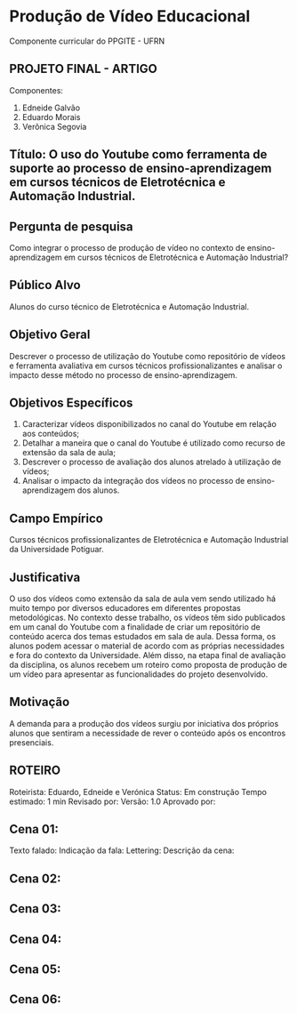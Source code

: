 # Produção de Vídeo Educacional
Componente curricular do PPGITE - UFRN



## PROJETO FINAL - ARTIGO

Componentes:
1. Edneide Galvão
1. Eduardo Morais
1. Verônica Segovia


## Título: O uso do Youtube como ferramenta de suporte ao processo de ensino-aprendizagem em cursos técnicos de Eletrotécnica e Automação Industrial.

## Pergunta de pesquisa
Como integrar o processo de produção de vídeo no contexto de ensino-aprendizagem em cursos técnicos de Eletrotécnica e Automação Industrial?

## Público Alvo
Alunos do curso técnico de Eletrotécnica e Automação Industrial.

## Objetivo Geral
Descrever o processo de utilização do Youtube como repositório de vídeos e ferramenta avaliativa em cursos técnicos profissionalizantes e analisar o impacto desse método no processo de ensino-aprendizagem.

## Objetivos Específicos
1. Caracterizar vídeos disponibilizados no canal do Youtube em relação aos conteúdos;
1. Detalhar a maneira que o canal do Youtube é utilizado como recurso de extensão da sala de aula;
1. Descrever o processo de avaliação dos alunos atrelado à utilização de vídeos;
1. Analisar o impacto da integração dos vídeos no processo de ensino-aprendizagem dos alunos.

## Campo Empírico
Cursos técnicos profissionalizantes de Eletrotécnica e Automação Industrial da Universidade Potiguar.

## Justificativa
O uso dos vídeos como extensão da sala de aula vem sendo utilizado há muito tempo por diversos educadores em diferentes propostas metodológicas. No contexto desse trabalho, os vídeos têm sido publicados em um canal do Youtube com a finalidade de criar um repositório de conteúdo acerca dos temas estudados em sala de aula. Dessa forma, os alunos podem acessar o material de acordo com as próprias necessidades e fora do contexto da Universidade. Além disso, na etapa final de avaliação da disciplina, os alunos recebem um roteiro como proposta de produção de um vídeo para apresentar as funcionalidades do projeto desenvolvido.

## Motivação
A demanda para a produção dos vídeos surgiu por iniciativa dos próprios alunos que sentiram a necessidade de rever o conteúdo após os encontros presenciais. 

## ROTEIRO
Roteirista: Eduardo, Edneide e Verónica
Status:  Em construção
Tempo estimado: 1 min
Revisado por:
Versão: 1.0
Aprovado por:

## Cena 01: 
Texto falado:
Indicação da fala:
Lettering:
Descrição da cena:

## Cena 02:

## Cena 03:

## Cena 04:

## Cena 05:

## Cena 06:


